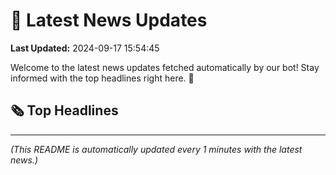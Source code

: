 # 📰 Latest News Updates
**Last Updated:** 2024-09-17 15:54:45

Welcome to the latest news updates fetched automatically by our bot! Stay informed with the top headlines right here. 🚀

## 🗞️ Top Headlines

---
*(This README is automatically updated every 1 minutes with the latest news.)*
